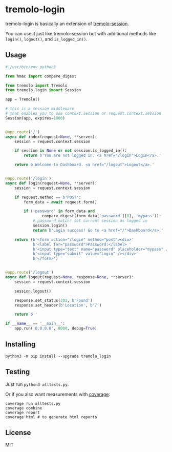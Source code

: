 # tremolo-login
tremolo-login is basically an extension of [tremolo-session](https://github.com/nggit/tremolo-session).

You can use it just like tremolo-session but with additional methods like `login()`, `logout()`, and `is_logged_in()`.

## Usage
```python
#!/usr/bin/env python3

from hmac import compare_digest

from tremolo import Tremolo
from tremolo_login import Session

app = Tremolo()

# this is a session middleware
# that enables you to use context.session or request.context.session
Session(app, expires=1800)


@app.route('/')
async def index(request=None, **server):
    session = request.context.session

    if session is None or not session.is_logged_in():
        return b'You are not logged in. <a href="/login">Login</a>.'

    return b'Welcome to Dashboard. <a href="/logout">Logout</a>.'


@app.route('/login')
async def login(request=None, **server):
    session = request.context.session

    if request.method == b'POST':
        form_data = await request.form()

        if ('password' in form_data and
                compare_digest(form_data['password'][0], 'mypass')):
            # password match! set current session as logged in
            session.login()
            return b'Login success! Go to <a href="/">Dashboard</a>.'

    return (b'<form action="/login" method="post"><div>'
            b'<label for="password">Password:</label> '
            b'<input type="text" name="password" placeholder="mypass" /> '
            b'<input type="submit" value="Login" /></div>'
            b'</form>')


@app.route('/logout')
async def logout(request=None, response=None, **server):
    session = request.context.session

    session.logout()

    response.set_status(302, b'Found')
    response.set_header(b'Location', b'/')

    return b''

if __name__ == '__main__':
    app.run('0.0.0.0', 8000, debug=True)
```

## Installing
```
python3 -m pip install --upgrade tremolo_login
```

## Testing
Just run `python3 alltests.py`.

Or if you also want measurements with [coverage](https://coverage.readthedocs.io/):

```
coverage run alltests.py
coverage combine
coverage report
coverage html # to generate html reports
```

## License
MIT
